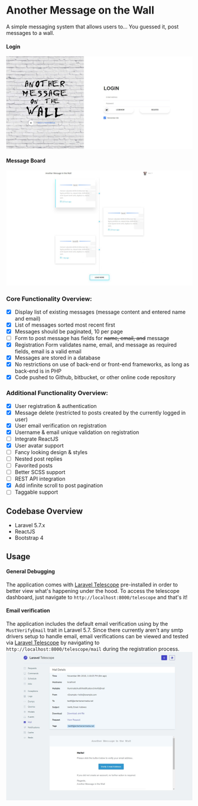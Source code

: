 # Another Message on the Wall
A simple messaging system that allows users to... You guessed it, post messages to a wall.

#### Login
![](docs/screenshots/amotw_login.jpg)

#### Message Board
![](docs/screenshots/messageboard_posts_v2.jpg)

### Core Functionality Overview:
* [x]	Display list of existing messages (message content and entered name and email)
* [x]	List of messages sorted most recent first
* [x]	Messages should be paginated, 10 per page
* [ ]	Form to post message has fields for ~~name, email, and~~ message
* [x]	Registration Form validates name, email, and message as required fields, email is a valid email
* [x]	Messages are stored in a database
* [x]	No restrictions on use of back-end or front-end frameworks, as long as back-end is in PHP
* [x]	Code pushed to Github, bitbucket, or other online code repository

### Additional Functionality Overview:
* [x] User registration & authentication
* [x] Message delete (restricted to posts created by the currently logged in user)
* [x] User email verification on registration
* [x] Username & email unique validation on registration
* [ ] Integrate ReactJS
* [x] User avatar support
* [ ] Fancy looking design & styles
* [ ] Nested post replies
* [ ] Favorited posts
* [ ] Better SCSS support
* [ ] REST API integration
* [x] Add infinite scroll to post pagination
* [ ] Taggable support 

## Codebase Overview
- Laravel 5.7.x
- ReactJS
- Bootstrap 4


## Usage 
#### General Debugging
The application comes with [Laravel Telescope](https://github.com/laravel/telescope/) pre-installed in order to better view what's happening under the hood.  To access the telescope dashboard, just navigate to `http://localhost:8000/telescope` and that's it! 

#### Email verification
The application includes the default email verification using by the `MustVerifyEmail` trait in  Laravel 5.7.  Since there currently aren't any smtp drivers setup to handle email, email verifications can be viewed and tested via [Laravel Telescope](https://github.com/laravel/telescope/) by navigating to `http://localhost:8000/telescope/mail` during the registration process. 
![](docs/screenshots/verify_mail_telescope.jpg)
